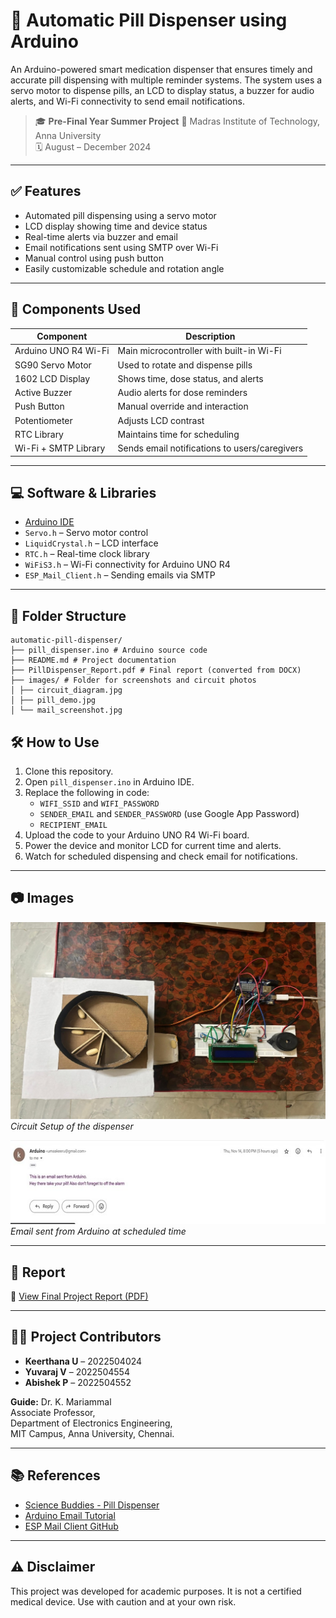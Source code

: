 
# 💊 Automatic Pill Dispenser using Arduino

An Arduino-powered smart medication dispenser that ensures timely and accurate pill dispensing with multiple reminder systems. The system uses a servo motor to dispense pills, an LCD to display status, a buzzer for audio alerts, and Wi-Fi connectivity to send email notifications.

> 🎓 **Pre-Final Year Summer Project**
> 🏫 Madras Institute of Technology, Anna University  
> 🗓️ August – December 2024

---

## ✅ Features

- Automated pill dispensing using a servo motor
- LCD display showing time and device status
- Real-time alerts via buzzer and email
- Email notifications sent using SMTP over Wi-Fi
- Manual control using push button
- Easily customizable schedule and rotation angle

---

## 🧰 Components Used

| Component              | Description                                      |
|------------------------|--------------------------------------------------|
| Arduino UNO R4 Wi-Fi   | Main microcontroller with built-in Wi-Fi        |
| SG90 Servo Motor       | Used to rotate and dispense pills               |
| 1602 LCD Display       | Shows time, dose status, and alerts             |
| Active Buzzer          | Audio alerts for dose reminders                 |
| Push Button            | Manual override and interaction                 |
| Potentiometer          | Adjusts LCD contrast                            |
| RTC Library            | Maintains time for scheduling                   |
| Wi-Fi + SMTP Library   | Sends email notifications to users/caregivers   |

---

## 💻 Software & Libraries

- [Arduino IDE](https://www.arduino.cc/en/software)
- `Servo.h` – Servo motor control  
- `LiquidCrystal.h` – LCD interface  
- `RTC.h` – Real-time clock library  
- `WiFiS3.h` – Wi-Fi connectivity for Arduino UNO R4  
- `ESP_Mail_Client.h` – Sending emails via SMTP

---

## 📁 Folder Structure
```
automatic-pill-dispenser/
├── pill_dispenser.ino # Arduino source code
├── README.md # Project documentation
├── PillDispenser_Report.pdf # Final report (converted from DOCX)
├── images/ # Folder for screenshots and circuit photos
│ ├── circuit_diagram.jpg
│ ├── pill_demo.jpg
│ └── mail_screenshot.jpg
```
## 🛠️ How to Use

1. Clone this repository.
2. Open `pill_dispenser.ino` in Arduino IDE.
3. Replace the following in code:
   - `WIFI_SSID` and `WIFI_PASSWORD`
   - `SENDER_EMAIL` and `SENDER_PASSWORD` (use Google App Password)
   - `RECIPIENT_EMAIL`
4. Upload the code to your Arduino UNO R4 Wi-Fi board.
5. Power the device and monitor LCD for current time and alerts.
6. Watch for scheduled dispensing and check email for notifications.

---

## 📷 Images


![Circuit Setup](images/circuit_diagram.jpg)
*Circuit Setup of the dispenser*

![Email Notification](images/email_alert.jpg)
*Email sent from Arduino at scheduled time*

---
## 📄 Report

📘 [View Final Project Report (PDF)](./PillDispenser_Report.pdf)

---

## 👨‍🔧 Project Contributors

- **Keerthana U** – 2022504024  
- **Yuvaraj V** – 2022504554  
- **Abishek P** – 2022504552  

**Guide:** 
Dr. K. Mariammal  
Associate Professor,  
Department of Electronics Engineering,  
MIT Campus, Anna University, Chennai.

---

## 📚 References

- [Science Buddies - Pill Dispenser](https://www.sciencebuddies.org/science-fair-projects/project-ideas/Elec_p105/electricity-electronics/automatic-pill-dispenser)
- [Arduino Email Tutorial](https://newbiely.com/tutorials/arduino-uno-r4/arduino-uno-r4-email)
- [ESP Mail Client GitHub](https://github.com/mobizt/ESP-Mail-Client)

---

## ⚠️ Disclaimer

This project was developed for academic purposes. It is not a certified medical device. Use with caution and at your own risk.
